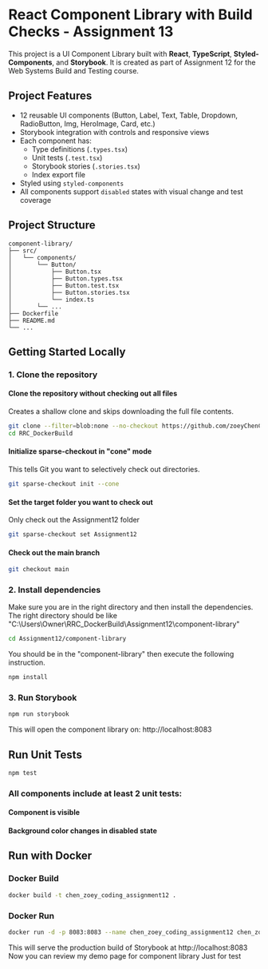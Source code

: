 # React Component Library with Build Checks - Assignment 13

This project is a UI Component Library built with **React**, **TypeScript**, **Styled-Components**, and **Storybook**. It is created as part of Assignment 12 for the Web Systems Build and Testing course.

## Project Features

- 12 reusable UI components (Button, Label, Text, Table, Dropdown, RadioButton, Img, HeroImage, Card, etc.)
- Storybook integration with controls and responsive views
- Each component has:
  - Type definitions (`.types.tsx`)
  - Unit tests (`.test.tsx`)
  - Storybook stories (`.stories.tsx`)
  - Index export file
- Styled using `styled-components`
- All components support `disabled` states with visual change and test coverage

## Project Structure

```text
component-library/
├── src/
│   └── components/
│       └── Button/
│           ├── Button.tsx
│           ├── Button.types.tsx
│           ├── Button.test.tsx
│           ├── Button.stories.tsx
│           └── index.ts
│       └── ...
├── Dockerfile
├── README.md
└── ...
```

## Getting Started Locally

### 1. Clone the repository

#### Clone the repository without checking out all files
Creates a shallow clone and skips downloading the full file contents.
```bash
git clone --filter=blob:none --no-checkout https://github.com/zoeyChenCap/RRC_DockerBuild.git
cd RRC_DockerBuild
```
#### Initialize sparse-checkout in "cone" mode
This tells Git you want to selectively check out directories.
```bash
git sparse-checkout init --cone
```
#### Set the target folder you want to check out
Only check out the Assignment12 folder
```bash
git sparse-checkout set Assignment12
```
#### Check out the main branch
```bash
git checkout main
```
### 2. Install dependencies
Make sure you are in the right directory and then install the dependencies.
The right directory should be like "C:\Users\Owner\RRC_DockerBuild\Assignment12\component-library"
```bash
cd Assignment12/component-library
```
You should be in the "component-library" then execute the following instruction.
```bash
npm install
```
### 3. Run Storybook
```bash
npm run storybook
```
This will open the component library on: http://localhost:8083

## Run Unit Tests
```bash
npm test
```
### All components include at least 2 unit tests:
#### Component is visible
#### Background color changes in disabled state

## Run with Docker
### Docker Build
```bash
docker build -t chen_zoey_coding_assignment12 .
```
### Docker Run
```bash
docker run -d -p 8083:8083 --name chen_zoey_coding_assignment12 chen_zoey_coding_assignment12
```
This will serve the production build of Storybook at http://localhost:8083
Now you can review my demo page for component library
Just for test